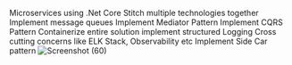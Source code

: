 Microservices using .Net Core
Stitch multiple technologies together
Implement message queues
Implement Mediator Pattern
Implement CQRS Pattern
Containerize entire solution
implement structured Logging
Cross cutting concerns like ELK Stack, Observability etc
Implement Side Car pattern
![Screenshot (60)](https://github.com/ghgasimovhikmat/EShopping/assets/129619279/e003a6b8-0484-4ffa-8daa-06cb5bdb940f)

